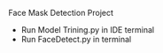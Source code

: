 Face Mask Detection Project
- Run Model Trining.py in IDE terminal
- Run FaceDetect.py in terminal 
